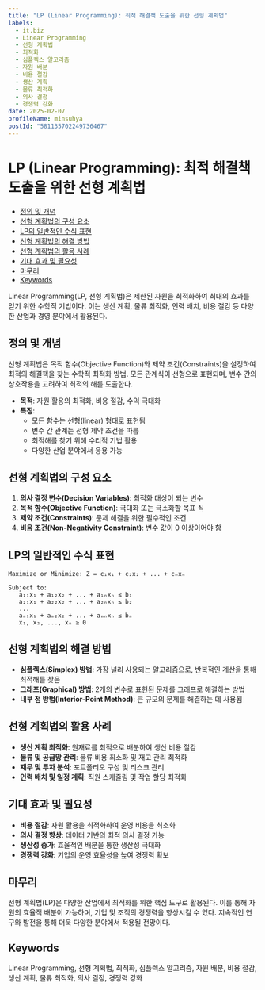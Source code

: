```yaml
---
title: "LP (Linear Programming): 최적 해결책 도출을 위한 선형 계획법"
labels:
  - it.biz
  - Linear Programming
  - 선형 계획법
  - 최적화
  - 심플렉스 알고리즘
  - 자원 배분
  - 비용 절감
  - 생산 계획
  - 물류 최적화
  - 의사 결정
  - 경쟁력 강화
date: 2025-02-07
profileName: minsuhya
postId: "581135702249736467"
---
```


# LP (Linear Programming): 최적 해결책 도출을 위한 선형 계획법

<!-- mtoc-start -->

- [정의 및 개념](#정의-및-개념)
- [선형 계획법의 구성 요소](#선형-계획법의-구성-요소)
- [LP의 일반적인 수식 표현](#lp의-일반적인-수식-표현)
- [선형 계획법의 해결 방법](#선형-계획법의-해결-방법)
- [선형 계획법의 활용 사례](#선형-계획법의-활용-사례)
- [기대 효과 및 필요성](#기대-효과-및-필요성)
- [마무리](#마무리)
- [Keywords](#keywords)

<!-- mtoc-end -->

Linear Programming(LP, 선형 계획법)은 제한된 자원을 최적화하여 최대의 효과를 얻기 위한 수학적 기법이다. 이는 생산 계획, 물류 최적화, 인력 배치, 비용 절감 등 다양한 산업과 경영 분야에서 활용된다.

## 정의 및 개념

선형 계획법은 목적 함수(Objective Function)와 제약 조건(Constraints)을 설정하여 최적의 해결책을 찾는 수학적 최적화 방법. 모든 관계식이 선형으로 표현되며, 변수 간의 상호작용을 고려하여 최적의 해를 도출한다.

- **목적**: 자원 활용의 최적화, 비용 절감, 수익 극대화
- **특징**:
  - 모든 함수는 선형(linear) 형태로 표현됨
  - 변수 간 관계는 선형 제약 조건을 따름
  - 최적해를 찾기 위해 수리적 기법 활용
  - 다양한 산업 분야에서 응용 가능

## 선형 계획법의 구성 요소

1. **의사 결정 변수(Decision Variables)**: 최적화 대상이 되는 변수
2. **목적 함수(Objective Function)**: 극대화 또는 극소화할 목표 식
3. **제약 조건(Constraints)**: 문제 해결을 위한 필수적인 조건
4. **비음 조건(Non-Negativity Constraint)**: 변수 값이 0 이상이어야 함

## LP의 일반적인 수식 표현

```
Maximize or Minimize: Z = c₁x₁ + c₂x₂ + ... + cₙxₙ

Subject to:
   a₁₁x₁ + a₁₂x₂ + ... + a₁ₙxₙ ≤ b₁
   a₂₁x₁ + a₂₂x₂ + ... + a₂ₙxₙ ≤ b₂
   ...
   aₘ₁x₁ + aₘ₂x₂ + ... + aₘₙxₙ ≤ bₘ
   x₁, x₂, ..., xₙ ≥ 0
```

## 선형 계획법의 해결 방법

- **심플렉스(Simplex) 방법**: 가장 널리 사용되는 알고리즘으로, 반복적인 계산을 통해 최적해를 찾음
- **그래프(Graphical) 방법**: 2개의 변수로 표현된 문제를 그래프로 해결하는 방법
- **내부 점 방법(Interior-Point Method)**: 큰 규모의 문제를 해결하는 데 사용됨

## 선형 계획법의 활용 사례

- **생산 계획 최적화**: 원재료를 최적으로 배분하여 생산 비용 절감
- **물류 및 공급망 관리**: 물류 비용 최소화 및 재고 관리 최적화
- **재무 및 투자 분석**: 포트폴리오 구성 및 리스크 관리
- **인력 배치 및 일정 계획**: 직원 스케줄링 및 작업 할당 최적화

## 기대 효과 및 필요성

- **비용 절감**: 자원 활용을 최적화하여 운영 비용을 최소화
- **의사 결정 향상**: 데이터 기반의 최적 의사 결정 가능
- **생산성 증가**: 효율적인 배분을 통한 생산성 극대화
- **경쟁력 강화**: 기업의 운영 효율성을 높여 경쟁력 확보

## 마무리

선형 계획법(LP)은 다양한 산업에서 최적화를 위한 핵심 도구로 활용된다. 이를 통해 자원의 효율적 배분이 가능하며, 기업 및 조직의 경쟁력을 향상시킬 수 있다. 지속적인 연구와 발전을 통해 더욱 다양한 분야에서 적용될 전망이다.

## Keywords

Linear Programming, 선형 계획법, 최적화, 심플렉스 알고리즘, 자원 배분, 비용 절감, 생산 계획, 물류 최적화, 의사 결정, 경쟁력 강화